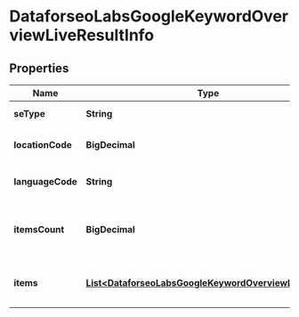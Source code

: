 

# DataforseoLabsGoogleKeywordOverviewLiveResultInfo


## Properties

| Name | Type | Description | Notes |
|------------ | ------------- | ------------- | -------------|
|**seType** | **String** | search engine type |  [optional] |
|**locationCode** | **BigDecimal** | location code in a POST array |  [optional] |
|**languageCode** | **String** | language code in a POST array |  [optional] |
|**itemsCount** | **BigDecimal** | the number of results returned in the items array |  [optional] |
|**items** | [**List&lt;DataforseoLabsGoogleKeywordOverviewLiveItem&gt;**](DataforseoLabsGoogleKeywordOverviewLiveItem.md) | contains keywords and related data |  [optional] |




